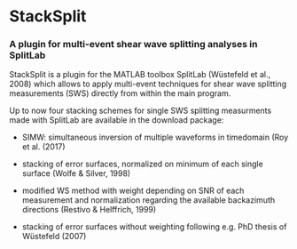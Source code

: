 
# StackSplit 
### A plugin for multi-event shear wave splitting analyses in SplitLab

StackSplit is a plugin for the MATLAB toolbox SplitLab (Wüstefeld et al., 2008) which allows to apply multi-event techniques for shear wave splitting measurements (SWS) directly from within the main program. 

Up to now four stacking schemes for single SWS splitting measurments made with SplitLab are available in the download package:


- SIMW: simultaneous inversion of multiple waveforms in timedomain (Roy et al. (2017)

- stacking of error surfaces, normalized on minimum of each single surface (Wolfe & Silver, 1998)

- modified WS method with weight depending on SNR of each measurement and normalization regarding the available backazimuth directions (Restivo & Helffrich, 1999)

- stacking of error surfaces without weighting following e.g. PhD thesis of Wüstefeld (2007)



